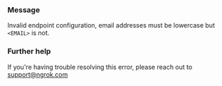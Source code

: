 
### Message
Invalid endpoint configuration, email addresses must be lowercase but <code>&lt;EMAIL&gt;</code> is not.

### Further help
If you're having trouble resolving this error, please reach out to [support@ngrok.com](mailto:support@ngrok.com?subject=Help%20with%20ERR_NGROK_1667)

